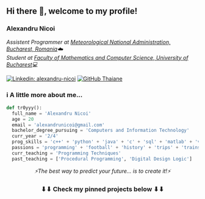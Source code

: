 <h2> Hi there 👋, welcome to my profile! </h2>
<h3> Alexandru Nicoi </h3>
<p><em>Assistent Programmer at <a href="http://www.meteoromania.ro/">Meteorological National Administration, Bucharest, Romania</a>☁️
</br>Student at <a href="https://fmi.unibuc.ro">Faculty of Mathematics and Computer Science, University of Bucharest</a>💻
</em></p>

[![Linkedin: alexandru-nicoi](https://img.shields.io/badge/-alexandru_nicoi-blue?style=flat-square&logo=Linkedin&logoColor=white&link=https://www.linkedin.com/in/alexandru-nicoi/)](https://www.linkedin.com/in/alexandru-nicoi/)
[![GitHub Thaiane](https://img.shields.io/github/followers/tr0yyy?label=follow&style=social)](https://github.com/tr0yyy)


### ℹ️ A little more about me...  

```python
def tr0yyy():
  full_name = 'Alexandru Nicoi'
  age = 20
  email = 'alexandrunicoi@gmail.com'
  bachelor_degree_pursuing = 'Computers and Information Technology'
  curr_year = '2/4'
  prog_skills = 'c++' + 'python' + 'java' + 'c' + 'sql' + 'matlab' + 'verilog vhdl'
  passions = 'programming' + 'football' + 'history' + 'trips' + 'trains'
  curr_teaching = 'Programming Techniques'
  past_teaching = ['Procedural Programming', 'Digital Design Logic']
```

<p align="center"><i>⚡The best way to predict your future... is to create it!⚡</i></p>

<h3 align="center">⬇⬇ Check my pinned projects below ⬇⬇</h3>

